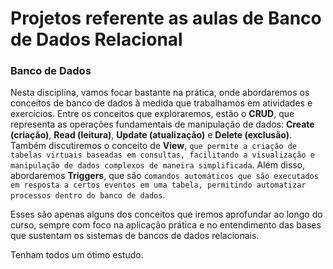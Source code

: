 # Projetos referente as aulas de Banco de Dados Relacional
 
### Banco de Dados

Nesta disciplina, vamos focar bastante na prática, onde abordaremos os conceitos de banco de dados à medida que trabalhamos em atividades e exercícios. 
Entre os conceitos que exploraremos, estão o __CRUD__, que representa as operações fundamentais de manipulação de dados: __Create (criação)__, __Read (leitura)__, __Update (atualização)__ e __Delete (exclusão)__. 
Também discutiremos o conceito de __View__, `que permite a criação de tabelas virtuais baseadas em consultas, facilitando a visualização e manipulação de dados complexos de maneira simplificada`. Além disso, abordaremos __Triggers__, que são `comandos automáticos que são executados em resposta a certos eventos em uma tabela, permitindo automatizar processos dentro do banco de dados`. 

Esses são apenas alguns dos conceitos que iremos aprofundar ao longo do curso, sempre com foco na aplicação prática e no entendimento das bases que sustentam os sistemas de bancos de dados relacionais.

Tenham todos um ótimo estudo.
